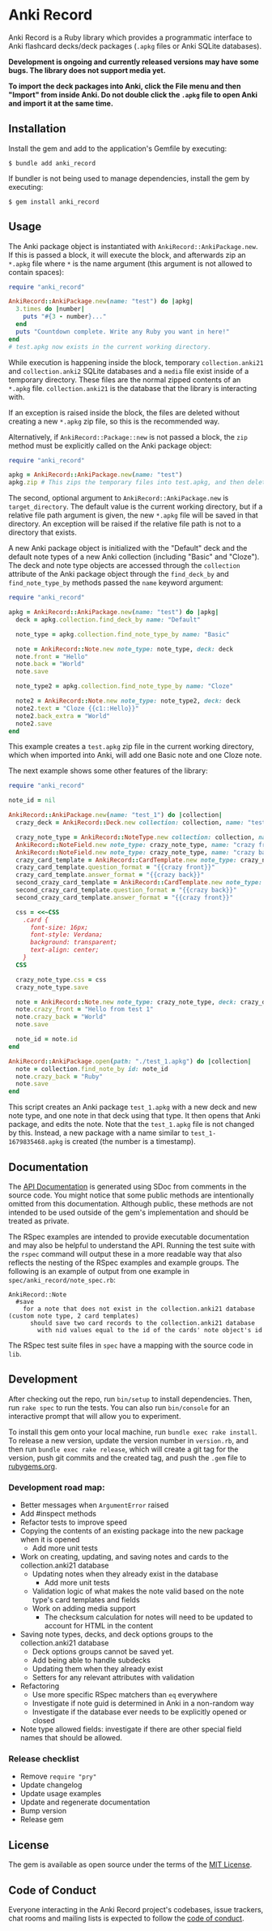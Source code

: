 # Anki Record

Anki Record is a Ruby library which provides a programmatic interface to Anki flashcard decks/deck packages (`.apkg` files or Anki SQLite databases).

**Development is ongoing and currently released versions may have some bugs. The library does not support media yet.**

**To import the deck packages into Anki, click the File menu and then "Import" from inside Anki. Do not double click the `.apkg` file to open Anki and import it at the same time.**

## Installation

Install the gem and add to the application's Gemfile by executing:

    $ bundle add anki_record

If bundler is not being used to manage dependencies, install the gem by executing:

    $ gem install anki_record

## Usage

The Anki package object is instantiated with `AnkiRecord::AnkiPackage.new`. If this is passed a block, it will execute the block, and afterwards zip an `*.apkg` file where `*` is the name argument (this argument is not allowed to contain spaces):

```ruby
require "anki_record"

AnkiRecord::AnkiPackage.new(name: "test") do |apkg|
  3.times do |number|
    puts "#{3 - number}..."
  end
  puts "Countdown complete. Write any Ruby you want in here!"
end
# test.apkg now exists in the current working directory.
```

While execution is happening inside the block, temporary `collection.anki21` and `collection.anki2` SQLite databases and a `media` file exist inside of a temporary directory. These files are the normal zipped contents of an `*.apkg` file. `collection.anki21` is the database that the library is interacting with.

If an exception is raised inside the block, the files are deleted without creating a new `*.apkg` zip file, so this is the recommended way.

Alternatively, if `AnkiRecord::Package::new` is not passed a block, the `zip` method must be explicitly called on the Anki package object:

```ruby
require "anki_record"

apkg = AnkiRecord::AnkiPackage.new(name: "test")
apkg.zip # This zips the temporary files into test.apkg, and then deletes them.
```

The second, optional argument to `AnkiRecord::AnkiPackage.new` is `target_directory`. The default value is the current working directory, but if a relative file path argument is given, the new `*.apkg` file will be saved in that directory. An exception will be raised if the relative file path is not to a directory that exists.

A new Anki package object is initialized with the "Default" deck and the default note types of a new Anki collection (including "Basic" and "Cloze"). The deck and note type objects are accessed through the `collection` attribute of the Anki package object through the `find_deck_by` and `find_note_type_by` methods passed the `name` keyword argument:

```ruby
require "anki_record"

apkg = AnkiRecord::AnkiPackage.new(name: "test") do |apkg|
  deck = apkg.collection.find_deck_by name: "Default"

  note_type = apkg.collection.find_note_type_by name: "Basic"

  note = AnkiRecord::Note.new note_type: note_type, deck: deck
  note.front = "Hello"
  note.back = "World"
  note.save

  note_type2 = apkg.collection.find_note_type_by name: "Cloze"

  note2 = AnkiRecord::Note.new note_type: note_type2, deck: deck
  note2.text = "Cloze {{c1::Hello}}"
  note2.back_extra = "World"
  note2.save
end

```

This example creates a `test.apkg` zip file in the current working directory, which when imported into Anki, will add one Basic note and one Cloze note.

The next example shows some other features of the library:

```ruby
require "anki_record"

note_id = nil

AnkiRecord::AnkiPackage.new(name: "test_1") do |collection|
  crazy_deck = AnkiRecord::Deck.new collection: collection, name: "test_1_deck"

  crazy_note_type = AnkiRecord::NoteType.new collection: collection, name: "test 1 note type"
  AnkiRecord::NoteField.new note_type: crazy_note_type, name: "crazy front"
  AnkiRecord::NoteField.new note_type: crazy_note_type, name: "crazy back"
  crazy_card_template = AnkiRecord::CardTemplate.new note_type: crazy_note_type, name: "test 1 card 1"
  crazy_card_template.question_format = "{{crazy front}}"
  crazy_card_template.answer_format = "{{crazy back}}"
  second_crazy_card_template = AnkiRecord::CardTemplate.new note_type: crazy_note_type, name: "test 1 card 2"
  second_crazy_card_template.question_format = "{{crazy back}}"
  second_crazy_card_template.answer_format = "{{crazy front}}"

  css = <<~CSS
    .card {
      font-size: 16px;
      font-style: Verdana;
      background: transparent;
      text-align: center;
    }
  CSS

  crazy_note_type.css = css
  crazy_note_type.save

  note = AnkiRecord::Note.new note_type: crazy_note_type, deck: crazy_deck
  note.crazy_front = "Hello from test 1"
  note.crazy_back = "World"
  note.save

  note_id = note.id
end

AnkiRecord::AnkiPackage.open(path: "./test_1.apkg") do |collection|
  note = collection.find_note_by id: note_id
  note.crazy_back = "Ruby"
  note.save
end
```

This script creates an Anki package `test_1.apkg` with a new deck and new note type, and one note in that deck using that type. It then opens that Anki package, and edits the note. Note that the `test_1.apkg` file is not changed by this. Instead, a new package with a name similar to `test_1-1679835468.apkg` is created (the number is a timestamp).

## Documentation

The [API Documentation](https://kylerego.github.io/anki_record_docs) is generated using SDoc from comments in the source code. You might notice that some public methods are intentionally omitted from this documentation. Although public, these methods are not intended to be used outside of the gem's implementation and should be treated as private.

The RSpec examples are intended to provide executable documentation and may also be helpful to understand the API. Running the test suite with the `rspec` command will output these in a more readable way that also reflects the nesting of the RSpec examples and example groups. The following is an example of output from one example in `spec/anki_record/note_spec.rb`:

```
AnkiRecord::Note
  #save
    for a note that does not exist in the collection.anki21 database (custom note type, 2 card templates)
      should save two card records to the collection.anki21 database
        with nid values equal to the id of the cards' note object's id
```

The RSpec test suite files in `spec` have a mapping with the source code in `lib`.

## Development

After checking out the repo, run `bin/setup` to install dependencies. Then, run `rake spec` to run the tests. You can also run `bin/console` for an interactive prompt that will allow you to experiment.

To install this gem onto your local machine, run `bundle exec rake install`. To release a new version, update the version number in `version.rb`, and then run `bundle exec rake release`, which will create a git tag for the version, push git commits and the created tag, and push the `.gem` file to [rubygems.org](https://rubygems.org).

### Development road map:
- Better messages when `ArgumentError` raised
- Add #inspect methods
- Refactor tests to improve speed
- Copying the contents of an existing package into the new package when it is opened
    - Add more unit tests
- Work on creating, updating, and saving notes and cards to the collection.anki21 database
    - Updating notes when they already exist in the database
        - Add more unit tests
    - Validation logic of what makes the note valid based on the note type's card templates and fields
    - Work on adding media support
      - The checksum calculation for notes will need to be updated to account for HTML in the content
- Saving note types, decks, and deck options groups to the collection.anki21 database
    - Deck options groups cannot be saved yet.
    - Add being able to handle subdecks
    - Updating them when they already exist
    - Setters for any relevant attributes with validation
- Refactoring
    - Use more specific RSpec matchers than `eq` everywhere
    - Investigate if note guid is determined in Anki in a non-random way
    - Investigate if the database ever needs to be explicitly opened or closed
- Note type allowed fields: investigate if there are other special field names that should be allowed.

### Release checklist
- Remove `require "pry"`
- Update changelog
- Update usage examples
- Update and regenerate documentation
- Bump version
- Release gem

<!-- ## Contributing

Bug reports and pull requests are welcome on GitHub at https://github.com/KyleRego/anki_record. This project is intended to be a safe, welcoming space for collaboration, and contributors are expected to adhere to the [code of conduct](https://github.com/KyleRego/anki_record/blob/master/CODE_OF_CONDUCT.md). -->

## License

The gem is available as open source under the terms of the [MIT License](https://opensource.org/licenses/MIT).

## Code of Conduct

Everyone interacting in the Anki Record project's codebases, issue trackers, chat rooms and mailing lists is expected to follow the [code of conduct](https://github.com/KyleRego/anki_record/blob/main/CODE_OF_CONDUCT.md).
